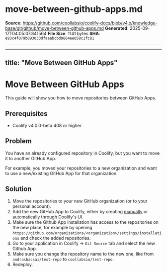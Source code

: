 # move-between-github-apps.md

**Source**: https://github.com/coollabsio/coolify-docs/blob/v4.x/knowledge-base/git/github/move-between-github-apps.md
**Generated**: 2025-09-17T04:05:07.841564
**File Size**: 1141 bytes
**SHA**: `e93c4f079b093033dfaaabcbd9864ee858c1fc81`

---

---
title: "Move Between GitHub Apps"
---

# Move Between GitHub Apps
This guide will show you how to move repositories between GitHub Apps.

## Prerequisites
- Coolify v4.0.0-beta.408 or higher

## Problem
You have an already configured repository in Coolify, but you want to move it to another GitHub App.

For example, you moved your repositories to a new organization and want to use a new/existing GitHub App for that organization.

## Solution
1. Move the repositories to your new GitHub organization (or to your personal account).
2. Add the new GitHub App to Coolify, either by creating [manually](/knowledge-base/git/github/manually-setup-github-app) or automatically through Coolify's UI.
3. Make sure the Github App installation has access to the repositories on the new place, for example by opening `https://github.com/organizations/<organization>/settings/installations` and check the added repositories.
4. Go to your application in Coolify -> `Git Source` tab and select the new Github App.
5. Make sure you change the repository name to the new one, like from `andrasbacsai/test-repo` to `coollabsio/test-repo`.
6. Redeploy.
